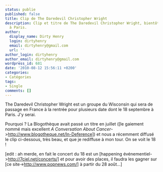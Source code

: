 ```yaml
---
status: publie
published: false
title: Clip de The Daredevil Christopher Wright
description: Clip et titre de The Daredevil Christopher Wright, bientôt de passage
  à Paris.
author:
  display_name: Dirty Henry
  login: dirtyhenry
  email: dirtyhenry@gmail.com
  url: ''
author_login: dirtyhenry
author_email: dirtyhenry@gmail.com
wordpress_id: 681
date: '2010-08-12 15:56:11 +0200'
categories:
- Catégories
tags:
- Single
comments: []
---
```

The Daredevil Christopher Wright est un groupe du Wisconsin qui sera de passage en France à la rentrée pour plusieurs date dont le 18 septembre à Paris. J'y serai.

Pourquoi ? La Blogothèque avait passé un titre en juillet ([le gaiement nommé mais excellent *A Conversation About Cancer*->http://www.blogotheque.net/In-Deference]) et nous a récemment diffusé le clip ci-dessous, très beau, et que je rediffuse à mon tour. On se voit le 18 !

[edit : ah merde, en fait le concert du 18 est un [happening événementiel->http://7ciel.net/concerts/] et pour avoir des places, il faudra les gagner sur [ce site->http://www.popnews.com/] à partir du 28 août...]

<object width="500" height="375"><param name="allowfullscreen" value="true" /><param name="allowscriptaccess" value="always" /><param name="movie" value="http://vimeo.com/moogaloop.swf?clip_id=13206073&server=vimeo.com&show_title=0&show_byline=0&show_portrait=0&color=59a5d1&fullscreen=1&autoplay=0&loop=0" /><embed src="http://vimeo.com/moogaloop.swf?clip_id=13206073&server=vimeo.com&show_title=0&show_byline=0&show_portrait=0&color=59a5d1&fullscreen=1&autoplay=0&loop=0" type="application/x-shockwave-flash" allowfullscreen="true" allowscriptaccess="always" width="500" height="375"></embed></object>
